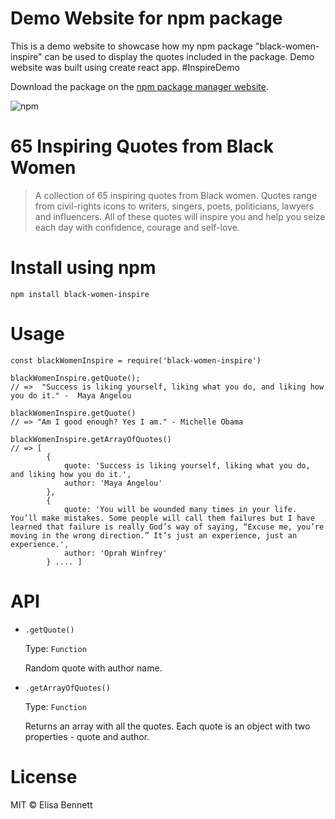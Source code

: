 # Demo Website for npm package

This is a demo website to showcase how my npm package "black-women-inspire" can be used to display the quotes included in the package. Demo website was built using create react app. #InspireDemo

Download the package on the [npm package manager website](https://www.npmjs.com/package/black-women-inspire).

![npm](https://img.shields.io/npm/v/black-women-inspire?style=for-the-badge)

# 65 Inspiring Quotes from Black Women

> A collection of 65 inspiring quotes from Black women. Quotes range from civil-rights icons to writers, singers, poets, politicians, lawyers and influencers. All of these quotes will inspire you and help you seize each day with confidence, courage and self-love.

# Install using npm

```
npm install black-women-inspire
```

# Usage

```
const blackWomenInspire = require('black-women-inspire')

blackWomenInspire.getQuote();
// =>  "Success is liking yourself, liking what you do, and liking how you do it." -  Maya Angelou

blackWomenInspire.getQuote()
// => "Am I good enough? Yes I am." - Michelle Obama

blackWomenInspire.getArrayOfQuotes()
// => [
        {
            quote: 'Success is liking yourself, liking what you do, and liking how you do it.',
            author: 'Maya Angelou'
        },
        {
            quote: 'You will be wounded many times in your life. You’ll make mistakes. Some people will call them failures but I have learned that failure is really God’s way of saying, “Excuse me, you’re moving in the wrong direction.” It’s just an experience, just an experience.',
            author: 'Oprah Winfrey'
        } .... ]

```

# API

- `.getQuote()`

  Type: `Function`

  Random quote with author name.

- `.getArrayOfQuotes()`

  Type: `Function`

  Returns an array with all the quotes. Each quote is an object with two properties - quote and author.

# License

MIT © Elisa Bennett
